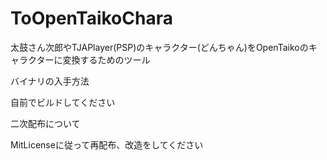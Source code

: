 # ToOpenTaikoChara
太鼓さん次郎やTJAPlayer(PSP)のキャラクター(どんちゃん)をOpenTaikoのキャラクターに変換するためのツール


バイナリの入手方法

自前でビルドしてください


二次配布について

MitLicenseに従って再配布、改造をしてください